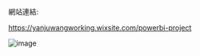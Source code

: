 網站連結:

https://yanjuwangworking.wixsite.com/powerbi-project


![image](https://github.com/Yan-Ju-Wang/Power-Bi-Project/assets/125424141/bc63d917-7803-4bfe-b479-8fae2382d186)
